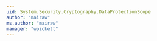 ```yaml
---
uid: System.Security.Cryptography.DataProtectionScope
author: "mairaw"
ms.author: "mairaw"
manager: "wpickett"
---
```

